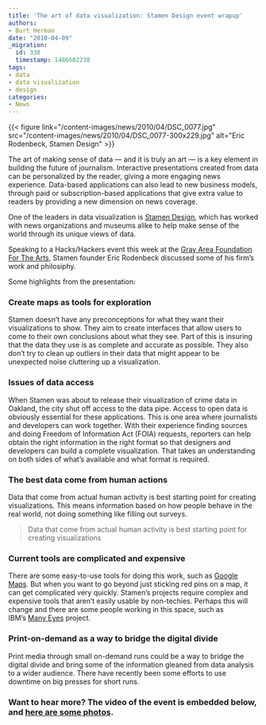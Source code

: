 ```yaml
---
title: 'The art of data visualization: Stamen Design event wrapup'
authors:
- Burt Herman
date: "2010-04-09"
_migration:
  id: 338
  timestamp: 1486602238
tags:
- data
- data visualization
- design
categories:
- News
---
```


{{< figure link="/content-images/news/2010/04/DSC\_0077.jpg" src="/content-images/news/2010/04/DSC\_0077-300x229.jpg" alt="Eric Rodenbeck, Stamen Design" >}}

The art of making sense of data &#8212; and it is truly an art &#8212; is a key element in building the future of journalism. Interactive presentations created from data can be personalized by the reader, giving a more engaging news experience. Data-based applications can also lead to new business models, through paid or subscription-based applications that give extra value to readers by providing a new dimension on news coverage.

One of the leaders in data visualization is [Stamen Design][1], which has worked with news organizations and museums alike to help make sense of the world through its unique views of data.

Speaking to a Hacks/Hackers event this week at the [Gray Area Foundation For The Arts][2], Stamen founder Eric Rodenbeck discussed some of his firm&#8217;s work and philosiphy.

Some highlights from the presentation:

### Create maps as tools for exploration

Stamen doesn&#8217;t have any preconceptions for what they want their visualizations to show. They aim to create interfaces that allow users to come to their own conclusions about what they see. Part of this is insuring that the data they use is as complete and accurate as possible. They also don&#8217;t try to clean up outliers in their data that might appear to be unexpected noise cluttering up a visualization.

### Issues of data access

When Stamen was about to release their visualization of crime data in Oakland, the city shut off access to the data pipe. Access to open data is obviously essential for these applications. This is one area where journalists and developers can work together. With their experience finding sources and doing Freedom of Information Act (FOIA) requests, reporters can help obtain the right information in the right format so that designers and developers can build a complete visualization. That takes an understanding on both sides of what&#8217;s available and what format is required.

### The best data come from human actions

Data that come from actual human activity is best starting point for creating visualizations. This means information based on how people behave in the real world, not doing something like filling out surveys.

> Data that come from actual human activity is best starting point for creating visualizations

### Current tools are complicated and expensive

There are some easy-to-use tools for doing this work, such as [Google Maps][3]. But when you want to go beyond just sticking red pins on a map, it can get complicated very quickly. Stamen&#8217;s projects require complex and expensive tools that aren&#8217;t easily usable by non-techies. Perhaps this will change and there are some people working in this space, such as IBM&#8217;s [Many Eyes][4] project.

### Print-on-demand as a way to bridge the digital divide

Print media through small on-demand runs could be a way to bridge the digital divide and bring some of the information gleaned from data analysis to a wider audience. There have recently been some efforts to use downtime on big presses for short runs.

### Want to hear more? The video of the event is embedded below, and [here are some photos][5].

 [1]: http://stamen.com
 [2]: http://twitter.com/gaffta
 [3]: http://maps.google.com
 [4]: http://manyeyes.alphaworks.ibm.com/manyeyes/
 [5]: http://www.flickr.com/photos/burtherman/sets/72157623688851517/